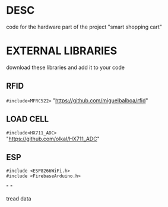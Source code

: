 # DESC
code for the hardware part of the project "smart shopping cart"

# EXTERNAL LIBRARIES
download these libraries and add it to your code

## RFID 
```#include<MFRC522>``` 
"https://github.com/miguelbalboa/rfid"

## LOAD CELL
```#include<HX711_ADC>```  
"https://github.com/olkal/HX711_ADC"

## ESP
```
#include <ESP8266WiFi.h>
#include <FirebaseArduino.h>

```

" "

tread data



